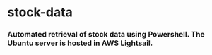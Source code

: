 # stock-data

### Automated retrieval of stock data using Powershell. The Ubuntu server is hosted in AWS Lightsail.
